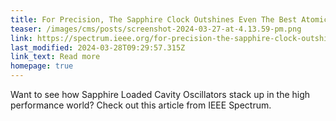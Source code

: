 ```yaml
---
title: For Precision, The Sapphire Clock Outshines Even The Best Atomic Clocks
teaser: /images/cms/posts/screenshot-2024-03-27-at-4.13.59-pm.png
link: https://spectrum.ieee.org/for-precision-the-sapphire-clock-outshines-even-the-best-atomic-clocks
last_modified: 2024-03-28T09:29:57.315Z
link_text: Read more
homepage: true
---
```


Want to see how Sapphire Loaded Cavity Oscillators stack up in the high performance world? Check out this article from IEEE Spectrum.
